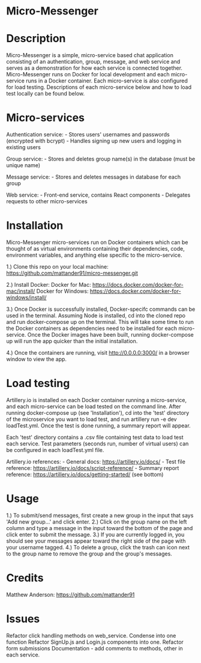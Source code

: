 # Micro-Messenger

# Description
  Micro-Messenger is a simple, micro-service based chat application consisting of an authentication, group, message, and web service and serves as a demonstration for how each service is connected together. Micro-Messenger runs on Docker for local development and each micro-service runs in a Docker container. Each micro-service is also configured for load testing. Descriptions of each micro-service below and how to load test locally can be found below.


# Micro-services
  Authentication service:
    - Stores users' usernames and passwords (encrypted with bcrypt)
    - Handles signing up new users and logging in existing users

  Group service:
    - Stores and deletes group name(s) in the database (must be unique name)

  Message service:
    - Stores and deletes messages in database for each group

  Web service:
    - Front-end service, contains React components
    - Delegates requests to other micro-services


# Installation
  Micro-Messenger micro-services run on Docker containers which can be thought of as virtual environments containing their dependencies, code, environment variables, and anything else specific to the micro-service.

  1.) Clone this repo on your local machine: https://github.com/mattander91/micro-messenger.git

  2.) Install Docker:
    Docker for Mac: https://docs.docker.com/docker-for-mac/install/
    Docker for Windows: https://docs.docker.com/docker-for-windows/install/

  3.) Once Docker is successfully installed, Docker-specifc commands can be used in the terminal. Assuming Node is installed, cd into the cloned repo and run docker-compose up on the terminal. This will take some time to run the Docker containers as dependencies need to be installed for each micro-service. Once the Docker images have been built, running docker-compose up will run the app quicker than the initial installation.

  4.) Once the containers are running, visit http://0.0.0.0:3000/ in a browser window to view the app.


# Load testing
  Artillery.io is installed on each Docker container running a micro-service, and each micro-service can be load tested on the command line. After running docker-compose up (see 'Installation'), cd into the 'test' directory of the microservice you want to load test, and run artillery run -e dev loadTest.yml. Once the test is done running, a summary report will appear.

  Each 'test' directory contains a .csv file containing test data to load test each service. Test parameters (seconds run, number of virtual users) can be configured in each loadTest.yml file.

  Artillery.io references:
    - General docs: https://artillery.io/docs/
    - Test file reference: https://artillery.io/docs/script-reference/
    - Summary report reference: https://artillery.io/docs/getting-started/   (see bottom)


# Usage
  1.) To submit/send messages, first create a new group in the input that says 'Add new group...' and click enter.
  2.) Click on the group name on the left column and type a message in the input toward the bottom of the page and click enter to submit the message.
  3.) If you are currently logged in, you should see your messages appear toward the right side of the page with your username tagged.
  4.) To delete a group, click the trash can icon next to the group name to remove the group and the group's messages.


# Credits
  Matthew Anderson: https://github.com/mattander91


# Issues
  Refactor click handling methods on web_service. Condense into one function
  Refactor SignUp.js and Login.js components into one. Refactor form submissions
  Documentation - add comments to methods, other in each service.